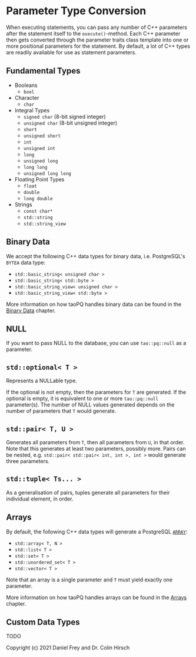 # Parameter Type Conversion

When executing statements, you can pass any number of C++ parameters after the statement itself to the `execute()`-method.
Each C++ parameter then gets converted through the parameter traits class template into one or more positional parameters for the statement.
By default, a lot of C++ types are readily available for use as statement parameters.

## Fundamental Types

* Booleans
  * `bool`
* Character
  * `char`
* Integral Types
  * `signed char` (8-bit signed integer)
  * `unsigned char` (8-bit unsigned integer)
  * `short`
  * `unsigned short`
  * `int`
  * `unsigned int`
  * `long`
  * `unsigned long`
  * `long long`
  * `unsigned long long`
* Floating Point Types
  * `float`
  * `double`
  * `long double`
* Strings
  * `const char*`
  * `std::string`
  * `std::string_view`

## Binary Data

We accept the following C++ data types for binary data, i.e. PostgreSQL's `BYTEA` data type:

* `std::basic_string< unsigned char >`
* `std::basic_string< std::byte >`
* `std::basic_string_view< unsigned char >`
* `std::basic_string_view< std::byte >`

More information on how taoPQ handles binary data can be found in the [Binary Data](Binary-Data.md) chapter.

## NULL

If you want to pass NULL to the database, you can use `tao::pq::null` as a parameter.

## `std::optional< T >`

Represents a NULLable type.

If the optional is not empty, then the parameters for `T` are generated.
If the optional is empty, it is equivalent to one or more `tao::pq::null` parameter(s).
The number of NULL values generated depends on the number of parameters that `T` would generate.

## `std::pair< T, U >`

Generates all parameters from `T`, then all parameters from `U`, in that order.
Note that this generates at least two parameters, possibly more.
Pairs can be nested, e.g. `std::pair< std::pair< int, int >, int >` would generate three parameters.

## `std::tuple< Ts... >`

As a generalisation of pairs, tuples generate all parameters for their individual element, in order.

## Arrays

By default, the following C++ data types will generate a PostgreSQL [`ARRAY`](Arrays.md):

* `std::array< T, N >`
* `std::list< T >`
* `std::set< T >`
* `std::unordered_set< T >`
* `std::vector< T >`

Note that an array is a single parameter and `T` must yield exactly one parameter.

More information on how taoPQ handles arrays can be found in the [Arrays](Arrays.md) chapter.

## Custom Data Types

TODO

Copyright (c) 2021 Daniel Frey and Dr. Colin Hirsch
